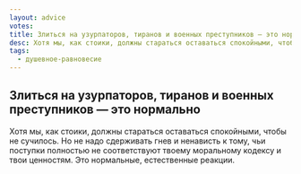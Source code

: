 ```yaml
---
layout: advice
votes:
title: Злиться на узурпаторов, тиранов и военных преступников — это нормально
desc: Хотя мы, как стоики, должны стараться оставаться спокойными, чтобы не сучилось.
tags:
  - душевное-равновесие
---
```


## Злиться на узурпаторов, тиранов и военных преступников — это нормально

Хотя мы, как стоики, должны стараться оставаться спокойными, чтобы не сучилось. Но не надо сдерживать гнев и ненависть к тому, чьи поступки полностью не соответствуют твоему моральному кодексу и твои ценностям. Это нормальные, естественные реакции.
